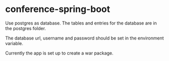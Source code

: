 # conference-spring-boot
Use postgres as database. The tables and entries for the database are in the postgres folder.

The database url, username and password should be set in the environment variable.

Currently the app is set up to create a war package. 
